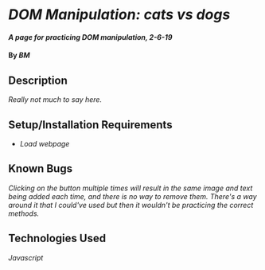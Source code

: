 # _DOM Manipulation: cats vs dogs_

#### _A page for practicing DOM manipulation, 2-6-19_

#### By _**BM**_

## Description

_Really not much to say here._

## Setup/Installation Requirements

* _Load webpage_


## Known Bugs

_Clicking on the button multiple times will result in the same image and text being added each time, and there is no way to remove them. There's a way around it that I could've used but then it wouldn't be practicing the correct methods._


## Technologies Used

_Javascript_
